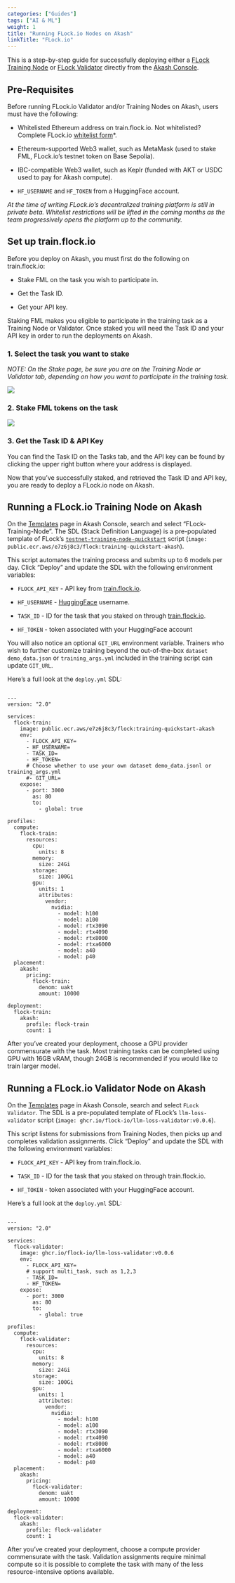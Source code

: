 ```yaml
---
categories: ["Guides"]
tags: ["AI & ML"]
weight: 1
title: "Running FLock.io Nodes on Akash"
linkTitle: "FLock.io"
---
```


This is a step-by-step guide for successfully deploying either a [FLock Training Node](https://console.akash.network/templates/akash-network-awesome-akash-FLock-training-node) or [FLock Validator](https://console.akash.network/templates/akash-network-awesome-akash-FLock-validator) directly from the [Akash Console](https://console.akash.network).

## Pre-Requisites

Before running FLock.io Validator and/or Training Nodes on Akash, users must have the following:

- Whitelisted Ethereum address on train.flock.io. Not whitelisted? Complete FLock.io [whitelist form](https://blog.flock.io/news/trainflock)*.

- Ethereum-supported Web3 wallet, such as MetaMask (used to stake FML, FLock.io’s testnet token on Base Sepolia).

- IBC-compatible Web3 wallet, such as Keplr (funded with AKT or USDC used to pay for Akash compute).

- `HF_USERNAME` and `HF_TOKEN` from a HuggingFace account.

*At the time of writing FLock.io’s decentralized training platform is still in private beta. Whitelist restrictions will be lifted in the coming months as the team progressively opens the platform up to the community.*

## Set up train.flock.io

Before you deploy on Akash, you must first do the following on train.flock.io:

- Stake FML on the task you wish to participate in.

- Get the Task ID.

- Get your API key. 

Staking FML makes you eligible to participate in the training task as a Training Node or Validator. Once staked you will need the Task ID and your API key in order to run the deployments on Akash.

### 1. Select the task you want to stake

*NOTE: On the Stake page, be sure you are on the Training Node or Validator tab, depending on how you want to participate in the training task.*

![](../../assets/flock_io_select.png)

### 2. Stake FML tokens on the task

![](../../assets/flock_io-stake.png)

### 3. Get the Task ID & API Key

You can find the Task ID on the Tasks tab, and the API key can be found by clicking the upper right button where your address is displayed.

Now that you’ve successfully staked, and retrieved the Task ID and API key, you are ready to deploy a FLock.io node on Akash.

## Running a FLock.io Training Node on Akash


On the [Templates](https://console.akash.network/templates) page in Akash Console, search and select “FLock-Training-Node”. The SDL (Stack Definition Language) is a pre-populated template of FLock’s [`testnet-training-node-quickstart`](https://github.com/FLock-io/testnet-training-node-quickstart) script (`image: public.ecr.aws/e7z6j8c3/flock:training-quickstart-akash`).

This script automates the training process and submits up to 6 models per day. Click “Deploy” and update the SDL with the following environment variables:

- `FLOCK_API_KEY` - API key from [train.flock.io](https://train.flock.io/).

- `HF_USERNAME` - [HuggingFace](https://hugginface.co) username. 

- `TASK_ID` - ID for the task that you staked on through [train.flock.io](https://train.flock.io/). 

- `HF_TOKEN` - token associated with your HuggingFace account

You will also notice an optional `GIT_URL` environment variable. Trainers who wish to further customize training beyond the out-of-the-box `dataset demo_data.json` or `training_args.yml` included in the training script can update `GIT_URL`.

Here’s a full look at the `deploy.yml` SDL:

```

---
version: "2.0"

services:
  flock-train:
    image: public.ecr.aws/e7z6j8c3/flock:training-quickstart-akash
    env:
      - FLOCK_API_KEY=
      - HF_USERNAME=
      - TASK_ID=
      - HF_TOKEN=
      # Choose whether to use your own dataset demo_data.jsonl or training_args.yml
      #- GIT_URL=
    expose:
      - port: 3000
        as: 80
        to:
          - global: true

profiles:
  compute:
    flock-train:
      resources:
        cpu:
          units: 8
        memory:
          size: 24Gi
        storage:
          size: 100Gi
        gpu:
          units: 1
          attributes:
            vendor:
              nvidia:
                - model: h100
                - model: a100
                - model: rtx3090
                - model: rtx4090
                - model: rtx8000
                - model: rtxa6000
                - model: a40
                - model: p40
  placement:
    akash:
      pricing:
        flock-train:
          denom: uakt
          amount: 10000

deployment:
  flock-train:
    akash:
      profile: flock-train
      count: 1

```

After you’ve created your deployment, choose a GPU provider commensurate with the task. Most training tasks can be completed using GPU with 16GB vRAM, though 24GB is recommended if you would like to train larger model.

## Running a FLock.io Validator Node on Akash

On the [Templates](https://console.akash.network/templates) page in Akash Console, search and select `FLock Validator`. The SDL is a pre-populated template of FLock’s `llm-loss-validator` script (`image: ghcr.io/flock-io/llm-loss-validator:v0.0.6`).

This script listens for submissions from Training Nodes, then picks up and completes validation assignments. Click “Deploy” and update the SDL with the following environment variables:

- `FLOCK_API_KEY` - API key from train.flock.io.

- `TASK_ID` - ID for the task that you staked on through train.flock.io.

- `HF_TOKEN` - token associated with your HuggingFace account. 

Here’s a full look at the `deploy.yml` SDL:

```

---
version: "2.0"

services:
  flock-validater:
    image: ghcr.io/flock-io/llm-loss-validator:v0.0.6
    env:
      - FLOCK_API_KEY=
      # support multi_task, such as 1,2,3
      - TASK_ID=
      - HF_TOKEN=
    expose:
      - port: 3000
        as: 80
        to:
          - global: true

profiles:
  compute:
    flock-validater:
      resources:
        cpu:
          units: 8
        memory:
          size: 24Gi
        storage:
          size: 100Gi
        gpu:
          units: 1
          attributes:
            vendor:
              nvidia:
                - model: h100
                - model: a100
                - model: rtx3090
                - model: rtx4090
                - model: rtx8000
                - model: rtxa6000
                - model: a40
                - model: p40
  placement:
    akash:
      pricing:
        flock-validater:
          denom: uakt
          amount: 10000

deployment:
  flock-validater:
    akash:
      profile: flock-validater
      count: 1

```

After you’ve created your deployment, choose a compute provider commensurate with the task. Validation assignments require minimal compute so it is possible to complete the task with many of the less resource-intensive options available.






